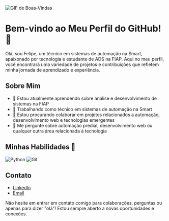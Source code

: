 ![GIF de Boas-Vindas](https://user-images.githubusercontent.com/74038190/225813708-98b745f2-7d22-48cf-9150-083f1b00d6c9.gif)

# Bem-vindo ao Meu Perfil do GitHub! 👋

Olá, sou Felipe, um técnico em sistemas de automação na Smart, apaixonado por tecnologia e estudante de ADS na FIAP. Aqui no meu perfil, você encontrará uma variedade de projetos e contribuições que refletem minha jornada de aprendizado e experiência.

## Sobre Mim
- 🌱 Estou atualmente aprendendo sobre análise e desenvolvimento de sistemas na FIAP
- 💼 Trabalhando como técnico em sistemas de automação na Smart
- 👯 Estou procurando colaborar em projetos relacionados a automação, desenvolvimento web e tecnologias emergentes
- 💬 Me pergunte sobre automação predial, desenvolvimento web ou qualquer outra área relacionada à tecnologia

## Minhas Habilidades 👷
![Python](https://img.shields.io/badge/python-3670A0?style=for-the-badge&logo=python&logoColor=ffdd54) ![Git](https://img.shields.io/badge/GIT-E44C30?style=for-the-badge&logo=git&logoColor=white)


## Contato

- [LinkedIn](https://www.linkedin.com/in/felipe-antunes-caldas-b7867156/)
- [Email](felipe.henrique.antunes@gmail.com)

Não hesite em entrar em contato comigo para colaborações, perguntas ou apenas para dizer "olá"! Estou sempre aberto a novas oportunidades e conexões.
